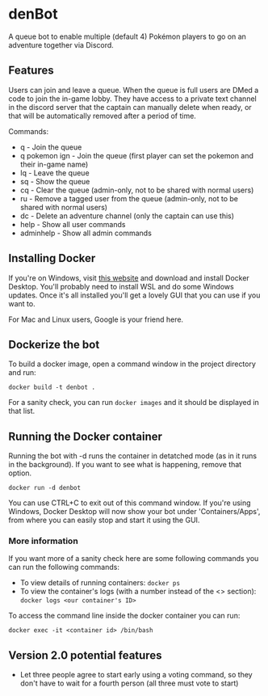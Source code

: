 # denBot

A queue bot to enable multiple (default 4) Pokémon players to go on an adventure together via Discord.

## Features

Users can join and leave a queue. When the queue is full users are DMed a code to join the in-game lobby. They have access to a private text channel in the discord server that the captain can manually delete when ready, or that will be automatically removed after a period of time.

Commands:

* q   - Join the queue
* q pokemon ign   - Join the queue (first player can set the pokemon and their in-game name)
* lq  - Leave the queue
* sq  - Show the queue
* cq  - Clear the queue (admin-only, not to be shared with normal users)
* ru  - Remove a tagged user from the queue (admin-only, not to be shared with normal users)
* dc  - Delete an adventure channel (only the captain can use this)
* help - Show all user commands
* adminhelp - Show all admin commands

## Installing Docker

If you're on Windows, visit [this website](https://docs.docker.com/docker-for-windows/install/) and download and install Docker Desktop. You'll probably need to install WSL and do some Windows updates. Once it's all installed you'll get a lovely GUI that you can use if you want to.

For Mac and Linux users, Google is your friend here.

## Dockerize the bot

To build a docker image, open a command window in the project directory and run:

`docker build -t denbot .`

For a sanity check, you can run `docker images` and it should be displayed in that list.

## Running the Docker container

Running the bot with -d runs the container in detatched mode (as in it runs in the background). If you want to see what is happening, remove that option.

`docker run -d denbot`

You can use CTRL+C to exit out of this command window. If you're using Windows, Docker Desktop will now show your bot under 'Containers/Apps', from where you can easily stop and start it using the GUI.

### More information

If you want more of a sanity check here are some following commands you can run the following commands:

* To view details of running containers: `docker ps`
* To view the container's logs (with a number instead of the <> section): `docker logs <our container's ID>`

To access the command line inside the docker container you can run:

`docker exec -it <container id> /bin/bash`

## Version 2.0 potential features

* Let three people agree to start early using a voting command, so they don't have to wait for a fourth person (all three must vote to start)
